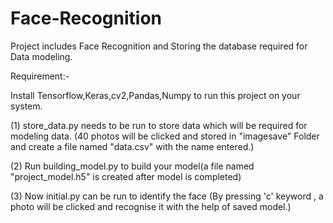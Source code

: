 # Face-Recognition
Project includes Face Recognition and Storing the database required for Data modeling.  

Requirement:- 

 Install Tensorflow,Keras,cv2,Pandas,Numpy to run this project on your system.
 
(1) store_data.py needs to be run to store data which will be required for modeling data.
(40 photos will be clicked and stored in "imagesave" Folder and create a file named "data.csv" with the name entered.)

(2) Run building_model.py to build your model(a file named "project_model.h5" is created after model is completed)

(3) Now initial.py can be run to identify the face 
(By pressing 'c' keyword , a photo will be clicked and recognise it with the help of saved model.)
